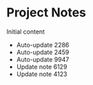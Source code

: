 # Project Notes

Initial content
- Auto-update 2286
- Auto-update 2459
- Auto-update 9947
- Update note 6129
- Update note 4123

